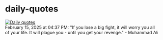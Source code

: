 # daily-quotes
[![Daily quotes](https://github.com/ceepu8/daily-quotes/actions/workflows/daily-quote.yml/badge.svg)](https://github.com/ceepu8/daily-quotes/actions/workflows/daily-quote.yml)<br/>
February 15, 2025 at 04:37 PM: "If you lose a big fight, it will worry you all of your life. It will plague you - until you get your revenge." - Muhammad Ali
